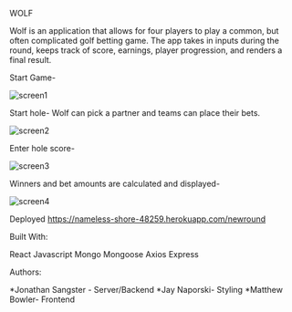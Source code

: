 WOLF

Wolf is an application that allows for four players to play a common, but often complicated golf betting game. The app takes in inputs during the round, keeps track of score, earnings, player progression, and renders a final result.

Start Game-


![screen1](https://user-images.githubusercontent.com/57423637/90280692-58a60980-de39-11ea-8fcf-ec2626647a0c.PNG)



Start hole- Wolf can pick a partner and teams can place their bets.



![screen2](https://user-images.githubusercontent.com/57423637/90280701-5d6abd80-de39-11ea-9c0c-466d862b9675.PNG)



Enter hole score-


![screen3](https://user-images.githubusercontent.com/57423637/90280725-6e1b3380-de39-11ea-8312-185404315672.PNG)



Winners and bet amounts are calculated and displayed-


![screen4](https://user-images.githubusercontent.com/57423637/90280739-72dfe780-de39-11ea-9364-902e724ee109.PNG)



Deployed
https://nameless-shore-48259.herokuapp.com/newround

Built With:

React
Javascript
Mongo
Mongoose
Axios
Express

Authors:

*Jonathan Sangster - Server/Backend
*Jay Naporski- Styling 
*Matthew Bowler- Frontend


